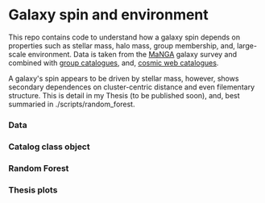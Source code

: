 # Galaxy spin and environment
This repo contains code to understand how a galaxy spin depends on properties such as stellar mass, halo mass, group membership, and, large-scale environment. 
Data is taken from the [MaNGA](https://www.sdss.org/surveys/manga/) galaxy survey and combined with [group catalogues](https://gax.sjtu.edu.cn/data/Group.html), and, [cosmic web catalogues](https://arxiv.org/abs/1710.02676). 

A galaxy's spin appears to be driven by stellar mass, however, shows secondary dependences on cluster-centric distance and even filementary structure. This is detail in my Thesis (to be published soon), and, best summaried in ./scripts/random_forest.

### Data 

### Catalog class object

### Random Forest

### Thesis plots
